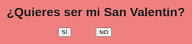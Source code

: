 # ximeydani
<!DOCTYPE html>
<html lang="en">

<head>
    <meta charset="UTF-8">
    <meta http-equiv="X-UA-Compatible" content="IE=edge">
    <meta name="viewport" content="width=device-width, initial-scale=1.0">
    <title>Para mi Ximena de Dani</title>
</head>

<body>
    <div id="conteudo">
        <h1>¿Quieres ser mi San Valentin?</h1>
        <div style="margin: auto;width: 170px;">
        <button style="position: fixed;display: block;" class="btn" onclick="sí()">SÍ</button>
        <button class="btn" onclick="desvia(this)" onmouseover="desvia(this)" style="position: absolute;">NO</button>
    </div>
</div>
</body>

<style>
    #conteudo {
        background: lightcoral;
        width: 100%;
        height: 100%;
        position: fixed;
        top: 0;
        left: 0;
        padding: 10px;
        text-align: center;
        font-family: sans-serif;
}
</style>

<script>
    function sí() {
        alert("¡Aceptaste salir conmigo! :) Dani contento")
        // redireciona para um URL após clicar no SIM
        location.href = "https://i.makeagif.com/media/10-18-2021/l2UQlN.mp4";
    }

    function desvia(btn) {
        // btn declarado na função
        btn.style.position = 'absolute';
        btn.style.bottom = geraPosicao(10, 90);
        btn.style.left = geraPosicao(10, 90);
        console.log('opa, desviei...');
    }

    function geraPosicao(min, max) {
        return (Math.random() * (max - min) + min) + "%";
    }

</script>

</html>
